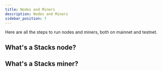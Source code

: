 ```yaml
---
title: Nodes and Miners
description: Nodes and Miners
sidebar_position: 7
---
```


Here are all the steps to run nodes and miners, both on mainnet and testnet.

## What's a Stacks node?

## What's a Stacks miner?
